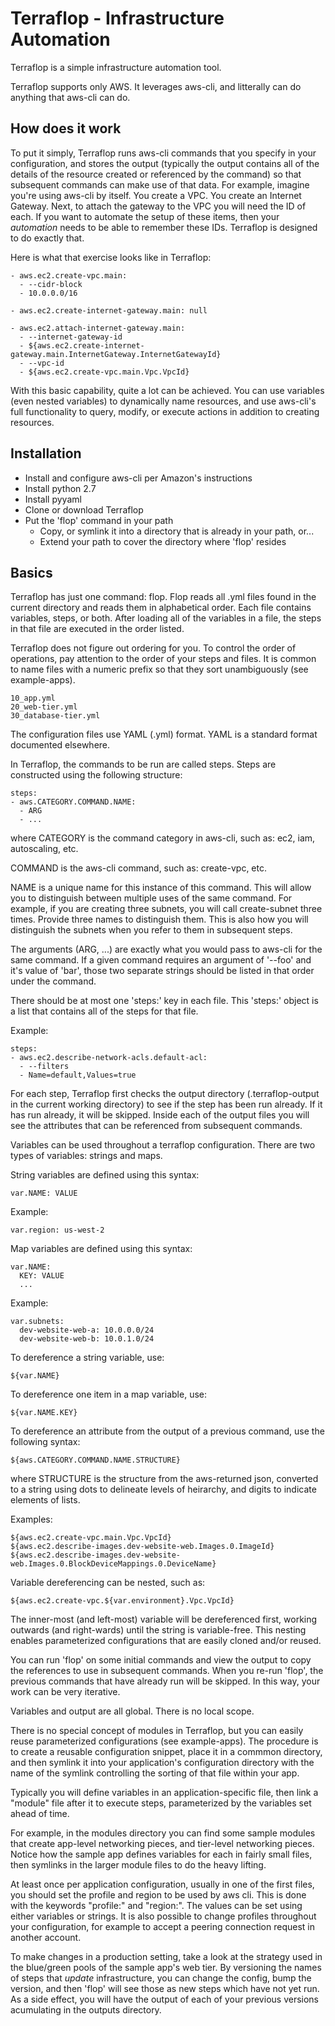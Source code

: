 # Terraflop - Infrastructure Automation

Terraflop is a simple infrastructure automation tool.

Terraflop supports only AWS. It leverages aws-cli,
and litterally can do anything that aws-cli can do.

## How does it work

To put it simply, Terraflop runs aws-cli commands that you specify
in your configuration, and stores the output (typically the output
contains all of the details of the resource created or referenced by
the command) so that subsequent commands can make use of that data.
For example, imagine you're using
aws-cli by itself. You create a VPC. You create an Internet Gateway. Next, to
attach the gateway to the VPC you will need the ID of each.
If you want to automate the setup of these items, then your _automation_
needs to be able to remember these IDs. Terraflop is designed to
do exactly that.

Here is what that exercise looks like in Terraflop:

    - aws.ec2.create-vpc.main:
      - --cidr-block
      - 10.0.0.0/16
    
    - aws.ec2.create-internet-gateway.main: null
    
    - aws.ec2.attach-internet-gateway.main:
      - --internet-gateway-id
      - ${aws.ec2.create-internet-gateway.main.InternetGateway.InternetGatewayId}
      - --vpc-id
      - ${aws.ec2.create-vpc.main.Vpc.VpcId}

With this basic capability, quite a lot can be achieved. You can
use variables (even nested variables) to dynamically name resources,
and use aws-cli's full functionality to query, modify, or execute actions
in addition to creating resources.

## Installation

- Install and configure aws-cli per Amazon's instructions
- Install python 2.7
- Install pyyaml
- Clone or download Terraflop
- Put the 'flop' command in your path
   - Copy, or symlink it into a directory that is already
     in your path, or...
   - Extend your path to cover the directory where 'flop' resides

## Basics

Terraflop has just one command: flop. Flop reads all .yml files found
in the current directory and reads them in alphabetical order. Each
file contains variables, steps, or both. After loading all of the
variables in a file, the steps in that file are executed in the
order listed.

Terraflop does not figure out ordering for you. To control the
order of operations, pay attention to the order of your steps and
files. It is common to name files with a numeric prefix so that
they sort unambiguously (see example-apps).

    10_app.yml
    20_web-tier.yml
    30_database-tier.yml

The configuration files use YAML (.yml) format. YAML is a
standard format documented elsewhere.

In Terraflop, the commands to be run are called steps. Steps are
constructed using the following structure:

    steps:
    - aws.CATEGORY.COMMAND.NAME:
      - ARG
      - ...

where CATEGORY is the command category in aws-cli, such as:
ec2, iam, autoscaling, etc.

COMMAND is the aws-cli command, such as: create-vpc, etc.

NAME is a unique name for this instance of this command. This will
allow you to distinguish between multiple uses of the same command.
For example, if you are creating three subnets, you will call
create-subnet three times. Provide three names to distinguish them.
This is also how you will distinguish the subnets when you refer
to them in subsequent steps.

The arguments (ARG, ...) are exactly what you would pass to aws-cli for
the same command. If a given command requires an argument of '--foo'
and it's value of 'bar', those two separate strings should be listed in that
order under the command.

There should be at most one 'steps:' key in each file. This 'steps:' object
is a list that contains all of the steps for that file.

Example:

    steps:
    - aws.ec2.describe-network-acls.default-acl:
      - --filters
      - Name=default,Values=true

For each step, Terraflop first checks the output directory
(.terraflop-output in the current working directory) to see if
the step has been run already. If it has run already, it will be
skipped. Inside each of the output files you will see the attributes
that can be referenced from subsequent commands.

Variables can be used throughout a terraflop configuration. There
are two types of variables: strings and maps.

String variables are defined using this syntax:

    var.NAME: VALUE

Example:

    var.region: us-west-2

Map variables are defined using this syntax:

    var.NAME:
      KEY: VALUE
      ...

Example:

    var.subnets:
      dev-website-web-a: 10.0.0.0/24
      dev-website-web-b: 10.0.1.0/24

To dereference a string variable, use:

    ${var.NAME}

To dereference one item in a map variable, use:

    ${var.NAME.KEY}

To dereference an attribute from the output of a previous command,
use the following syntax:

    ${aws.CATEGORY.COMMAND.NAME.STRUCTURE}

where STRUCTURE is the structure from the aws-returned json, converted
to a string using dots to delineate levels of heirarchy, and digits
to indicate elements of lists.

Examples:

    ${aws.ec2.create-vpc.main.Vpc.VpcId}
    ${aws.ec2.describe-images.dev-website-web.Images.0.ImageId}
    ${aws.ec2.describe-images.dev-website-web.Images.0.BlockDeviceMappings.0.DeviceName}

Variable dereferencing can be nested, such as:

    ${aws.ec2.create-vpc.${var.environment}.Vpc.VpcId}

The inner-most (and left-most) variable will be dereferenced first,
working outwards (and right-wards) until the string is variable-free.
This nesting enables parameterized configurations that are easily cloned
and/or reused.

You can run 'flop' on some initial commands and view the output
to copy the references to use in subsequent commands. When you re-run
'flop', the previous commands that have already run will be skipped.
In this way, your work can be very iterative.

Variables and output are all global. There is no local scope.

There is no special concept of modules in Terraflop, but you can easily
reuse parameterized configurations (see example-apps). The procedure is
to create a reusable configuration snippet, place it in a commmon directory,
and then symlink it into your application's configuration directory with
the name of the symlink controlling the sorting of that file within your app.

Typically you will define variables in an application-specific file, then link
a "module" file after it to execute steps, parameterized by the variables set
ahead of time.

For example, in the modules directory you can find some sample modules that
create app-level networking pieces, and tier-level networking pieces. Notice
how the sample app defines variables for each in fairly small files, then
symlinks in the larger module files to do the heavy lifting.

At least once per application configuration, usually in one of the first files,
you should set the profile and region to be used by aws cli. This is done with
the keywords "profile:" and "region:". The values can be set using either
variables or strings. It is also possible to change profiles throughout your
configuration, for example to accept a peering connection request in another
account.

To make changes in a production setting, take a look at the strategy
used in the blue/green pools of the sample app's web tier. By versioning
the names of steps that _update_ infrastructure, you can change the config,
bump the version, and then 'flop' will see those as new steps which have
not yet run. As a side effect, you will have the output of each of your
previous versions acumulating in the outputs directory.

